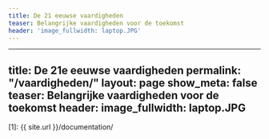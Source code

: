 ```yaml
---
title: De 21 eeuwse vaardigheden
teaser: Belangrijke vaardigheden voor de toekomst
header: 'image_fullwidth: laptop.JPG'
---
```


---
title: De 21e eeuwse vaardigheden
permalink: "/vaardigheden/"
layout: page
show_meta: false
teaser: Belangrijke vaardigheden voor de toekomst
header:
  image_fullwidth: laptop.JPG
 ---
 
 [1]: {{ site.url }}/documentation/

